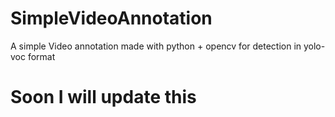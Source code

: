 # SimpleVideoAnnotation
A simple Video annotation made with python + opencv for detection in yolo-voc format


# Soon I will update this 
